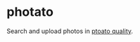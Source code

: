 # photato

Search and upload photos in [ptoato quality](http://knowyourmeme.com/memes/recorded-with-a-potato).